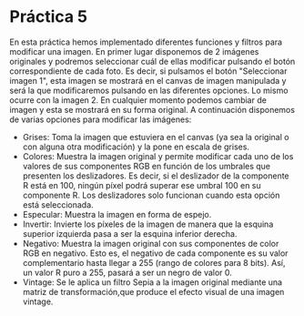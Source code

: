 # Práctica 5
En esta práctica hemos implementado diferentes funciones
y filtros para modificar una imagen.
En primer lugar disponemos de 2 imágenes originales y podremos seleccionar
cuál de ellas modificar pulsando el botón correspondiente de cada foto.
Es decir, si pulsamos el botón "Seleccionar imagen 1", esta imagen se
mostrará en el canvas de imagen manipulada y será la que modificaremos
pulsando en las diferentes opciones. Lo mismo ocurre con la imagen 2.
En cualquier momento podemos cambiar de imagen y esta se mostrará
en su forma original.
A continuación disponemos de varias opciones para modificar las imágenes:
- Grises: Toma la imagen que estuviera en el canvas (ya sea la original
o con alguna otra modificación) y la pone en escala de grises.
- Colores: Muestra la imagen original y permite modificar cada uno de los
valores de sus componentes RGB en función de los umbrales que presenten los
deslizadores. Es decir, si el deslizador de la componente R está en 100,
ningún píxel podrá superar ese umbral 100 en su componente R.
Los deslizadores solo funcionan cuando esta opción está seleccionada.
- Especular: Muestra la imagen en forma de espejo.
- Invertir: Invierte los píxeles de la imagen de manera que la esquina
superior izquierda pasa a ser la esquina inferior derecha.
- Negativo: Muestra la imagen original con sus componentes de color RGB
en negativo. Esto es, el negativo de cada componente es su valor complementario
hasta llegar a 255 (rango de colores para 8 bits). Así, un valor R puro a 255,
pasará a ser un negro de valor 0.
- Vintage: Se le aplica un filtro Sepia a la imagen original mediante una
matriz de transformación,que produce el efecto visual de una imagen vintage.
